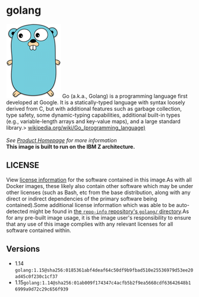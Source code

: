 # golang</br>
![logo](https://raw.githubusercontent.com/docker-library/docs/01c12653951b2fe592c1f93a13b4e289ada0e3a1/golang/logo.png)
Go (a.k.a., Golang) is a programming language first developed at Google. It is a statically-typed language with syntax loosely derived from C, but with additional features such as garbage collection, type safety, some dynamic-typing capabilities, additional built-in types (e.g., variable-length arrays and key-value maps), and a large standard library.> [wikipedia.org/wiki/Go_(programming_language)](http://en.wikipedia.org/wiki/Go_%28programming_language%29)</br></br>
_See [Product Homepage](src) for more information_</br>
**This image is built to run on the IBM Z architecture.**</br>
## LICENSE</br>
View [license information](http://golang.org/LICENSE) for the software contained in this image.As with all Docker images, these likely also contain other software which may be under other licenses (such as Bash, etc from the base distribution, along with any direct or indirect dependencies of the primary software being contained).Some additional license information which was able to be auto-detected might be found in [the `repo-info` repository's `golang/` directory](https://github.com/docker-library/repo-info/tree/master/repos/golang).As for any pre-built image usage, it is the image user's responsibility to ensure that any use of this image complies with any relevant licenses for all software contained within.
## Versions</br>
-  1.14 `golang:1.15@sha256:0185361abf4deaf64c50df9b9fbad510e25536979d53ee20ad45c0f230c1cf37`
-  1.15`golang:1.14@sha256:01ab009f174347c4acfb5b2f9ea5668cdf63642648b16999a9d72c29c656f939`
